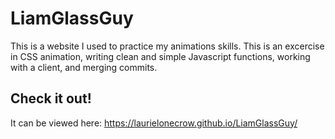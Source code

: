 # LiamGlassGuy

This is a website I used to practice my animations skills. This is an excercise in CSS animation, writing clean and simple Javascript functions, working with a client, and merging commits. 

## Check it out!
It can be viewed here: https://laurielonecrow.github.io/LiamGlassGuy/
